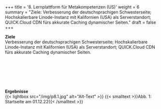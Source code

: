 +++
title = '8. Lernplattform für Metakompetenzen (US)'
weight = 6
summary = "Ziele: Verbesserung der deutschsprachigen Schwesterseite; Hochskalierbare Linode-Instanz mit Kalifornien (USA) als Serverstandort; QUICK.Cloud CDN fürs akkurate Caching dynamischer Seiten."
draft = false
+++

**Ziele**  
Verbesserung der deutschsprachigen Schwesterseite; Hochskalierbare Linode-Instanz mit Kalifornien (USA) als Serverstandort; QUICK.Cloud CDN fürs akkurate Caching dynamischer Seiten.

</br></br>  
</br></br> 

**Ergebnisse**  
{{< lightbox src="/img/p8.1.jpg" alt="Alt-Text" >}}
{{< smalltext >}}Abb. 1: Startseite am 01.12.22{{< /smalltext >}}



